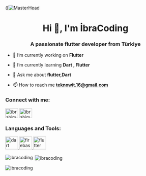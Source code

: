 ([![MasterHead](https://www.google.com/url?sa=i&url=https%3A%2F%2Fmedium.com%2F%40blendvisions%2Fmastering-dart-9-essential-concepts-for-flutter-beginners-41543a3f07f1&psig=AOvVaw1YU71uIs54_6-MV8k0xC0w&ust=1721690712491000&source=images&cd=vfe&opi=89978449&ved=0CBEQjRxqFwoTCJjcye2juYcDFQAAAAAdAAAAABAJ)

<h1 align="center">Hi 👋, I'm İbraCoding</h1>
<h3 align="center">A passionate flutter developer from Türkiye</h3>

- 🔭 I’m currently working on **Flutter**

- 🌱 I’m currently learning **Dart , Flutter**

- 💬 Ask me about **flutter,Dart**

- 📫 How to reach me **teknowit.16@gmail.com**

<h3 align="left">Connect with me:</h3>
<p align="left">
<a href="https://linkedin.com/in/ibrahim36" target="blank"><img align="center" src="https://raw.githubusercontent.com/rahuldkjain/github-profile-readme-generator/master/src/images/icons/Social/linked-in-alt.svg" alt="ibrahim36" height="30" width="40" /></a>
<a href="https://instagram.com/ibrahim3616" target="blank"><img align="center" src="https://raw.githubusercontent.com/rahuldkjain/github-profile-readme-generator/master/src/images/icons/Social/instagram.svg" alt="ibrahim3616" height="30" width="40" /></a>
</p>

<h3 align="left">Languages and Tools:</h3>
<p align="left"> <a href="https://dart.dev" target="_blank" rel="noreferrer"> <img src="https://www.vectorlogo.zone/logos/dartlang/dartlang-icon.svg" alt="dart" width="40" height="40"/> </a> <a href="https://firebase.google.com/" target="_blank" rel="noreferrer"> <img src="https://www.vectorlogo.zone/logos/firebase/firebase-icon.svg" alt="firebase" width="40" height="40"/> </a> <a href="https://flutter.dev" target="_blank" rel="noreferrer"> <img src="https://www.vectorlogo.zone/logos/flutterio/flutterio-icon.svg" alt="flutter" width="40" height="40"/> </a> </p>

<p><img align="left" src="https://github-readme-stats.vercel.app/api/top-langs?username=ibracoding&show_icons=true&locale=en&layout=compact" alt="ibracoding" /></p>

<p>&nbsp;<img align="center" src="https://github-readme-stats.vercel.app/api?username=ibracoding&show_icons=true&locale=en" alt="ibracoding" /></p>

<p><img align="center" src="https://github-readme-streak-stats.herokuapp.com/?user=ibracoding&" alt="ibracoding" /></p>
